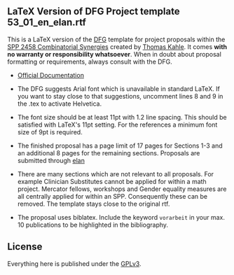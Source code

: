 ## LaTeX Version of DFG Project template 53_01_en_elan.rtf

This is a LaTeX version of the [DFG](https://www.dfg.de) template for
project proposals within the [SPP 2458 Combinatorial
Synergies](https://combinatorial-synergies.de) created by [Thomas
Kahle](https://www.thomas-kahle.de).  It comes **with no warranty or
responsibility whatsoever**.  When in doubt about proposal formatting
or requirements, always consult with the DFG.

- [Official Documentation](https://www.dfg.de/foerderung/programme/koordinierte_programme/schwerpunktprogramme/formulare_merkblaetter/index.jsp)

- The DFG suggests Arial font which is unavailable in standard LaTeX.
  If you want to stay close to that suggestions, uncomment lines 8 and
  9 in the .tex to activate Helvetica.

- The font size should be at least 11pt with 1.2 line spacing.  This
  should be satisfied with LaTeX's 11pt setting.  For the references
  a minimum font size of 9pt is required.
  
- The finished proposal has a page limit of 17 pages for Sections 1-3
  and an additional 8 pages for the remaining sections.  Proposals are submitted
  through [elan](https://elan.dfg.de)

- There are many sections which are not relevant to all proposals.
  For example Clinician Substitutes cannot be applied for within a
  math project.  Mercator fellows, workshops and Gender equality
  measures are all centrally applied for within an SPP.  Consequently
  these can be removed.  The template stays close to the original rtf.
  
- The proposal uses biblatex.  Include the keyword `vorarbeit` in your
  max. 10 publications to be highlighted in the bibliography.

## License

Everything here is published under the
[GPLv3](https://www.gnu.org/licenses/gpl-3.0.html.en).
